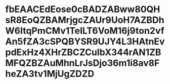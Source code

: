 # fbEAACEdEose0cBADZABww80QHsR8EoQZBAMrjgcZAUr9UoH7AZBDhW6ItqPmCMv1TeILT6VoM16j9ton2vfAn5fZA3cSPQBYSR9UJY4L3HAtnEvpdExHz4XHrZBCZCuIbX344rAN1ZBMFQZBZAuMhnLrJsDjo36m1i8av8FheZA3tv1MjUgZDZD
